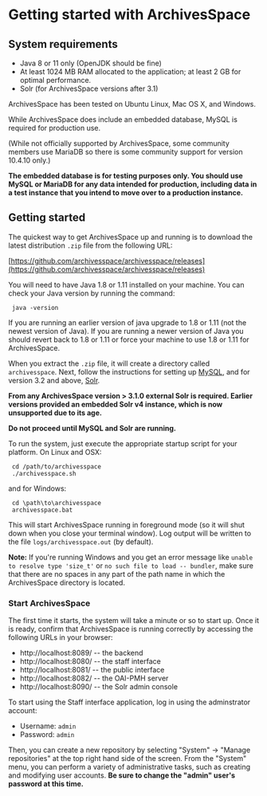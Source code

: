 # Getting started with ArchivesSpace

## System requirements

* Java 8 or 11 only (OpenJDK should be fine)
* At least 1024 MB RAM allocated to the application; at least 2 GB for optimal performance.
* Solr (for ArchivesSpace versions after 3.1)

ArchivesSpace has been tested on Ubuntu Linux, Mac OS X, and Windows.

While ArchivesSpace does include an embedded database, MySQL is required for production use. 

(While not officially supported by ArchivesSpace, some community members use MariaDB so there is some community support for version 10.4.10 only.)

**The embedded database is for testing purposes only. You should use MySQL or MariaDB for any data intended for production, including data in a test instance that you intend to move over to a production instance.**

## Getting started

The quickest way to get ArchivesSpace up and running is to download
the latest distribution `.zip` file from the following URL:

  [https://github.com/archivesspace/archivesspace/releases](https://github.com/archivesspace/archivesspace/releases)

You will need to have Java 1.8 or 1.11 installed on your machine.
You can check your Java version by running the command:

     java -version

If you are running an earlier version of java upgrade to 1.8 or 1.11 (not the newest version of Java). If you are running a newer version of Java you should revert back to 1.8 or 1.11 or force your machine to use 1.8 or 1.11 for ArchivesSpace.

When you extract the `.zip` file, it will create a directory called
`archivesspace`. Next, follow the instructions for setting up
[MySQL](../provisioning/mysql.html), and for version 3.2 and above, [Solr](../provisioning/solr.html).

**From any ArchivesSpace version > 3.1.0 external Solr is required. Earlier versions provided an embedded Solr v4 instance, which is now unsupported due to its age.**

**Do not proceed until MySQL and Solr are running.**

To run the system, just execute the appropriate
startup script for your platform.  On Linux and OSX:

     cd /path/to/archivesspace
     ./archivesspace.sh

and for Windows:

     cd \path\to\archivesspace
     archivesspace.bat

This will start ArchivesSpace running in foreground mode (so it will
shut down when you close your terminal window).  Log output will be
written to the file `logs/archivesspace.out` (by default).

**Note:** If you're running Windows and you get an error message like
`unable to resolve type 'size_t'` or `no such file to load -- bundler`,
make sure that there are no spaces in any part of the path name in which the
ArchivesSpace directory is located.

### Start ArchivesSpace

The first time it starts, the system will take a minute or so to start
up.  Once it is ready, confirm that ArchivesSpace is running correctly by
accessing the following URLs in your browser:

  - http://localhost:8089/ -- the backend
  - http://localhost:8080/ -- the staff interface
  - http://localhost:8081/ -- the public interface
  - http://localhost:8082/ -- the OAI-PMH server
  - http://localhost:8090/ -- the Solr admin console


To start using the Staff interface application, log in using the adminstrator
account:

* Username: `admin`
* Password: `admin`

Then, you can create a new repository by selecting "System" -> "Manage
repositories" at the top right hand side of the screen.  From the
"System" menu, you can perform a variety of administrative tasks, such
as creating and modifying user accounts.  **Be sure to change the
"admin" user's password at this time.**
